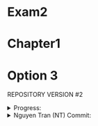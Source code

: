 # Exam2
# Chapter1
# Option 3
REPOSITORY VERSION #2
<details>
<summary>Progress:</summary>
 <br> A> Read data file, store into a sorted dynamic array and display the data set<br>
                        B> Minimum        <space>             M> Mid Range<br>
                        C> Maximum            <space>         N> Quartiles<br>
                        D> Range(Done)        <space>         O> Interquartile Range<br>
                        E> Size(Done)        <space>          P> Outliers<br>
                        F> Sum(Done)          <space>         Q> Sum of Squares<br>
                        G> Mean(Done)         <space>         R> Mean Absolute Deviation<br>
                        H> Median(Done)        <space>        S> Root Mean Square<br>
                        I> Frequencies        <space>         T> Standard Error of the Mean<br>
                        J> Mode                <space>        U> Coefficient of Variation<br>
                        K> Standard Deviation   <space>       V> Relative Standard Deviation<br>
                        L> Variance
                        W> Display all results and write to an output text file
</details>
<details>
<summary>Nguyen Tran (NT) Commit:	</summary>
<br>#Commit 1NT: <br>
-Added a new class file : Option3.h and Option3.cpp<br>
-Added input.h and input.cpp to match with OOP.<br>
<br>#Commit 2NT:<br>
-Rework read file function since the old seekg() function is not working properly.<br>
-Added Option: D , E , F , G, H<br>
</details>
